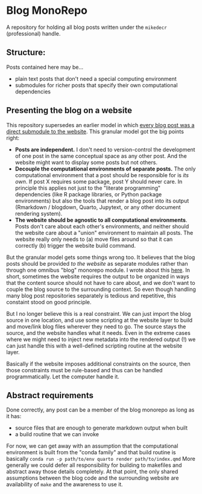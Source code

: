 # Blog MonoRepo

A repository for holding all blog posts written under the `mikedecr` (professional) handle.


## Structure:

Posts contained here may be...

- plain text posts that don't need a special computing environment
- submodules for richer posts that specify their own computational dependencies


## Presenting the blog on a website

This repository supersedes an earlier model in which [every blog post was a direct submodule to the website](https://github.com/mikedecr/post_blogdown-submodules/blob/5c7dbcc11ee81621558c4b680d374b618d4003df/index.qmd#L111-L122).
This granular model got the big points right:

- **Posts are independent.**
  I don't need to version-control the development of one post in the same conceptual space as any other post.
  And the website might want to display some posts but not others.
- **Decouple the computational environments of separate posts.**
  The only computational environment that a post should be responsible for is _its own_.
  If post X requires some package, post Y should never care.
  In principle this applies not just to the "literate programming" dependencies (like R package libraries, or Python package environments) but also the tools that render a blog post into its output (Rmarkdown / blogdown, Quarto, Jupytext, or any other document rendering system).
- **The website should be agnostic to all computational environments**.
  Posts don't care about each other's environments, and neither should the website care about a "union" environment to maintain all posts.
  The website really only needs to (a) move files around so that it can correctly (b) trigger the website build command.

But the granular model gets some things wrong too.
It believes that the blog posts should be provided _to the website_ as separate modules rather than through one omnibus "blog" monorepo module.
I wrote about this [here](https://github.com/mikedecr/post_blogdown-submodules/blob/5c7dbcc11ee81621558c4b680d374b618d4003df/index.qmd#L280-L296).
In short, sometimes the website requires the output to be organized in ways that the content source should not have to care about, and we don't want to couple the blog source to the surrounding context.
So even though handling many blog post repositories separately is tedious and repetitive, this constaint stood on good principle.

But I no longer believe this is a real constraint.
We can just import the blog source in one location, and use some scripting at the website layer to build and move/link blog files wherever they need to go.
The source stays the source, and the website handles what it needs.
Even in the extreme cases where we might need to inject new metadata into the rendered output (!) we can just handle this with a well-defined scripting routine at the website layer.

Basically if the website imposes additional constraints on the source, then those constraints must be rule-based and thus can be handled programmatically.
Let the computer handle it.


## Abstract requirements

Done correctly, any post can be a member of the blog monorepo as long as it has:

- source files that are enough to generate markdown output when built
- a build routine that we can invoke

For now, we can get away with an assumption that the computational environment is built from the "conda family" and that build routine is basically `conda run -p path/to/env quarto render path/to/index.qmd`
More generally we could defer all responsibility for building to makefiles and abstract away those details completely.
At that point, the only shared assumptions between the blog code and the surrounding website are availability of `make` and the awareness to use it.
